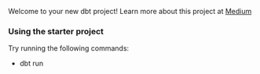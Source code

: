 Welcome to your new dbt project!
Learn more about this project at [Medium](https://medium.com/@aibunny/hands-on-guide-to-data-modeling-with-dbt-and-visualization-with-lightdash-f6bf3c0a2b36)

### Using the starter project

Try running the following commands:
- dbt run
